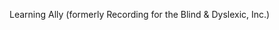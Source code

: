 <Token xmlns:xlink="http://www.w3.org/1999/xlink"><embeddedLabel xmlns="http://ddue.schemas.microsoft.com/authoring/2003/5">Learning Ally (formerly Recording for the Blind &amp; Dyslexic, Inc.) </embeddedLabel></Token>